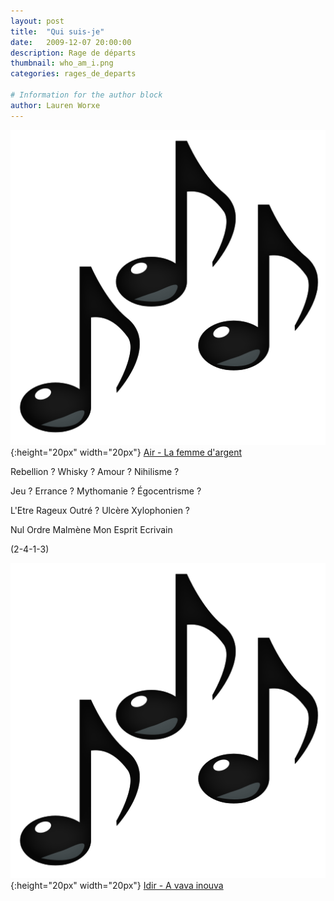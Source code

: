 ```yaml
---
layout: post
title:  "Qui suis-je"
date:   2009-12-07 20:00:00
description: Rage de départs
thumbnail: who_am_i.png
categories: rages_de_departs

# Information for the author block
author: Lauren Worxe
---
```





![](/assets/img/notes.png){:height="20px" width="20px"} [Air - La femme d'argent][link1] 


Rebellion ? Whisky ?  Amour ? Nihilisme ?

Jeu ? Errance ? Mythomanie ? Égocentrisme ?

L'Etre Rageux Outré ? Ulcère Xylophonien ?

Nul Ordre Malmène Mon Esprit Ecrivain

(2-4-1-3)


![](/assets/img/notes.png){:height="20px" width="20px"} [Idir - A vava inouva][link2] 

[link1]: https://www.youtube.com/watch?v=U4U19zwFENs
[link2]: https://www.youtube.com/watch?v=8qcSdqc7QYo

<br/>
<br/>

